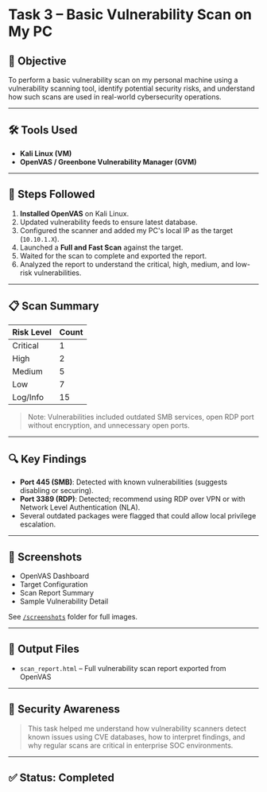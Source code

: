 # Task 3 – Basic Vulnerability Scan on My PC

## 🎯 Objective
To perform a basic vulnerability scan on my personal machine using a vulnerability scanning tool, identify potential security risks, and understand how such scans are used in real-world cybersecurity operations.

---

## 🛠️ Tools Used
- **Kali Linux (VM)**
- **OpenVAS / Greenbone Vulnerability Manager (GVM)**

---

## 🧪 Steps Followed

1. **Installed OpenVAS** on Kali Linux.
2. Updated vulnerability feeds to ensure latest database.
3. Configured the scanner and added my PC's local IP as the target (`10.10.1.X`).
4. Launched a **Full and Fast Scan** against the target.
5. Waited for the scan to complete and exported the report.
6. Analyzed the report to understand the critical, high, medium, and low-risk vulnerabilities.

---

## 📋 Scan Summary

| Risk Level | Count |
|------------|-------|
| Critical   | 1     |
| High       | 2     |
| Medium     | 5     |
| Low        | 7     |
| Log/Info   | 15    |

> Note: Vulnerabilities included outdated SMB services, open RDP port without encryption, and unnecessary open ports.

---

## 🔍 Key Findings

- **Port 445 (SMB)**: Detected with known vulnerabilities (suggests disabling or securing).
- **Port 3389 (RDP)**: Detected; recommend using RDP over VPN or with Network Level Authentication (NLA).
- Several outdated packages were flagged that could allow local privilege escalation.

---

## 📸 Screenshots

- OpenVAS Dashboard
- Target Configuration
- Scan Report Summary
- Sample Vulnerability Detail

See [`/screenshots`](./screenshots) folder for full images.

---

## 📄 Output Files

- `scan_report.html` – Full vulnerability scan report exported from OpenVAS

---

## 🔐 Security Awareness

> This task helped me understand how vulnerability scanners detect known issues using CVE databases, how to interpret findings, and why regular scans are critical in enterprise SOC environments.

---

## ✅ Status: Completed

